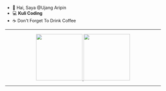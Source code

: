 - 👋 Hai, Saya @Ujang Aripin
- :computer: <b>Kuli Coding</b>
- :coffee: Don't Forget To Drink Coffee

<hr/>

<p align="center">
<a href="https://github.com/ujangaripin24">
  <img height="150em" src="https://github-readme-stats.vercel.app/api?username=ujangaripin24&show_icons=true&theme=tokyonight"/>
  <img height="150em" src="https://github-readme-stats-eight-theta.vercel.app/api/top-langs/?username=ujangaripin24&layout=compact&langs_count=8&theme=tokyonight"/>
</a>
</p>

<hr/>
<p align="center"
![Visitor Count](https://profile-counter.glitch.me/ujangaripin24/count.svg)
</p>
